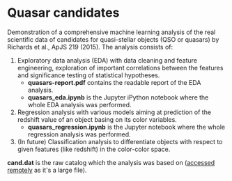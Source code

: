 # Quasar candidates

Demonstration of a comprehensive machine learning analysis of the real scientific data of candidates for quasi-stellar objects (QSO or quasars) by Richards et al., ApJS 219 (2015). The analysis consists of:

1. Exploratory data analysis (EDA) with data cleaning and feature engineering, exploration of important correlations between the features and significance testing of statistical hypotheses.
   * **quasars-report.pdf** contains the readable report of the EDA analysis.
   * **quasars_eda.ipynb** is the Jupyter iPython notebook where the whole EDA analysis was performed.
2. Regression analysis with various models aiming at prediction of the redshift value of an object basing on its color variables.
   * **quasars_regression.ipynb** is the Jupyter notebook where the whole regression analysis was performed.
3. (In future) Classification analysis to differentiate objects with respect to given features (like redshift) in the color-color space.

**cand.dat** is the raw catalog which the analysis was based on ([accessed remotely](https://cdsarc.cds.unistra.fr/ftp/J/ApJS/219/39/) as it's a large file).
